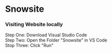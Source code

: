 # Snowsite

<h3>Visiting Website locally</h3>
Step One:
Download Visual Studio Code<br>
Step Two:
Open the Folder "Snowsite" in VS Code <br>
Stop Three:
Click "Run"

